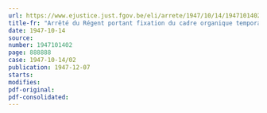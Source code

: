 ```yaml
---
url: https://www.ejustice.just.fgov.be/eli/arrete/1947/10/14/1947101402/justel
title-fr: "Arrêté du Régent portant fixation du cadre organique temporaire et des barèmes du personnel du Ministère de la Santé publique et de la Famille"
date: 1947-10-14
source:
number: 1947101402
page: 888888
case: 1947-10-14/02
publication: 1947-12-07
starts:
modifies:
pdf-original:
pdf-consolidated:
---
```



